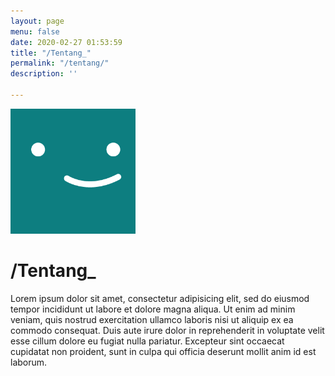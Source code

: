 ```yaml
---
layout: page
menu: false
date: 2020-02-27 01:53:59
title: "/Tentang_"
permalink: "/tentang/"
description: ''

---
```

<img class="img-rounded" src="/assets/img/uploads/profile.png" alt="Thiago Rossener" width="200">

# /Tentang_

Lorem ipsum dolor sit amet, consectetur adipisicing elit, sed do eiusmod
tempor incididunt ut labore et dolore magna aliqua. Ut enim ad minim veniam,
quis nostrud exercitation ullamco laboris nisi ut aliquip ex ea commodo
consequat. Duis aute irure dolor in reprehenderit in voluptate velit esse
cillum dolore eu fugiat nulla pariatur. Excepteur sint occaecat cupidatat non
proident, sunt in culpa qui officia deserunt mollit anim id est laborum.
